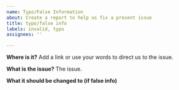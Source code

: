 ```yaml
---
name: Typo/False Information
about: Create a report to help us fix a present issue
title: typo/false info
labels: invalid, typo
assignees: ''

---
```


**Where is it?**
Add a link or use your words to direct us to the issue.

**What is the issue?**
The issue.

**What it should be changed to (if false info)**
